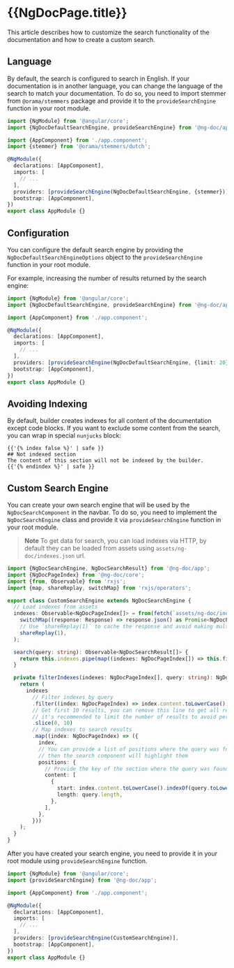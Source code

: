 # {{NgDocPage.title}}

This article describes how to customize the search functionality of the documentation
and how to create a custom search.

## Language

By default, the search is configured to search in English. If your documentation is in another
language, you can change the language of the search to match your documentation.
To do so, you need to import stemmer from `@orama/stemmers` package and provide it to the
`provideSearchEngine` function in your root module.

```ts fileName="app.module.ts" {12}
import {NgModule} from '@angular/core';
import {NgDocDefaultSearchEngine, provideSearchEngine} from '@ng-doc/app';

import {AppComponent} from './app.component';
import {stemmer} from '@orama/stemmers/dutch';

@NgModule({
  declarations: [AppComponent],
  imports: [
    // ...
  ],
  providers: [provideSearchEngine(NgDocDefaultSearchEngine, {stemmer})],
  bootstrap: [AppComponent],
})
export class AppModule {}
```

## Configuration

You can configure the default search engine by providing the `NgDocDefaultSearchEngineOptions`
object to the `provideSearchEngine` function in your root module.

For example, increasing the number of results returned by the search engine:

```ts fileName="app.module.ts" {11}
import {NgModule} from '@angular/core';
import {NgDocDefaultSearchEngine, provideSearchEngine} from '@ng-doc/app';

import {AppComponent} from './app.component';

@NgModule({
  declarations: [AppComponent],
  imports: [
    // ...
  ],
  providers: [provideSearchEngine(NgDocDefaultSearchEngine, {limit: 20})],
  bootstrap: [AppComponent],
})
export class AppModule {}
```

## Avoiding Indexing

By default, builder creates indexes for all content of the documentation except code blocks.
If you want to exclude some content from the search, you can wrap in special `nunjucks` block:

```twig fileName="index.md"
{{'{% index false %}' | safe }}
## Not indexed section
The content of this section will not be indexed by the builder.
{{'{% endindex %}' | safe }}
```

## Custom Search Engine

You can create your own search engine that will be used by the `NgDocSearchComponent` in the navbar.
To do so, you need to implement the `NgDocSearchEngine` class and provide it via
`provideSearchEngine` function in your root module.

> **Note**
> To get data for search, you can load indexes via HTTP, by default they can be loaded from assets
> using `assets/ng-doc/indexes.json` url.

```ts fileName="custom-search-engine.ts"
import {NgDocSearchEngine, NgDocSearchResult} from '@ng-doc/app';
import {NgDocPageIndex} from '@ng-doc/core';
import {from, Observable} from 'rxjs';
import {map, shareReplay, switchMap} from 'rxjs/operators';

export class CustomSearchEngine extends NgDocSearchEngine {
  // Load indexes from assets
  indexes: Observable<NgDocPageIndex[]> = from(fetch(`assets/ng-doc/indexes.json`)).pipe(
    switchMap((response: Response) => response.json() as Promise<NgDocPageIndex[]>),
    // Use `shareReplay(1)` to cache the response and avoid making multiple requests
    shareReplay(1),
  );

  search(query: string): Observable<NgDocSearchResult[]> {
    return this.indexes.pipe(map((indexes: NgDocPageIndex[]) => this.filterIndexes(indexes, query)));
  }

  private filterIndexes(indexes: NgDocPageIndex[], query: string): NgDocSearchResult[] {
    return (
      indexes
        // Filter indexes by query
        .filter((index: NgDocPageIndex) => index.content.toLowerCase().includes(query.toLowerCase()))
        // Get first 10 results, you can remove this line to get all results
        // it's recommended to limit the number of results to avoid performance issues
        .slice(0, 10)
        // Map indexes to search results
        .map((index: NgDocPageIndex) => ({
          index,
          // You can provide a list of positions where the query was found in the title
          // then the search component will highlight them
          positions: {
            // Provide the key of the section where the query was found and it's position
            content: [
              {
                start: index.content.toLowerCase().indexOf(query.toLowerCase()),
                length: query.length,
              },
            ],
          },
        }))
    );
  }
}
```

After you have created your search engine, you need to provide it in your root module using
`provideSearchEngine` function.

```ts fileName="app.module.ts" {11}
import {NgModule} from '@angular/core';
import {provideSearchEngine} from '@ng-doc/app';

import {AppComponent} from './app.component';

@NgModule({
  declarations: [AppComponent],
  imports: [
    // ...
  ],
  providers: [provideSearchEngine(CustomSearchEngine)],
  bootstrap: [AppComponent],
})
export class AppModule {}
```
